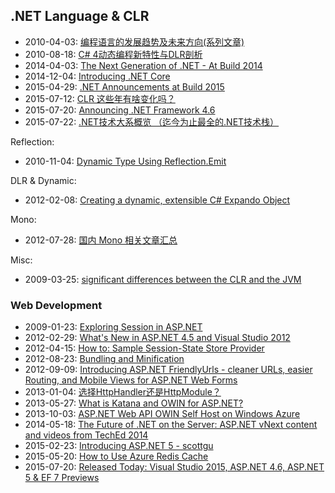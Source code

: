 ## .NET Language & CLR

- 2010-04-03: [编程语言的发展趋势及未来方向(系列文章)](http://blog.zhaojie.me/2010/04/trends-and-future-directions-in-programming-languages-by-anders-1-history-and-trends.html)
- 2010-08-18: [C# 4动态编程新特性与DLR剖析](http://www.cnblogs.com/bitfan/archive/2010/08/18/1802769.html)
- 2014-04-03: [The Next Generation of .NET - At Build 2014](http://blogs.msdn.com/b/dotnet/archive/2014/04/03/the-next-generation-of-net.aspx)
- 2014-12-04: [Introducing .NET Core](http://blogs.msdn.com/b/dotnet/archive/2014/12/04/introducing-net-core.aspx)
- 2015-04-29: [.NET Announcements at Build 2015](http://blogs.msdn.com/b/dotnet/archive/2015/04/29/net-announcements-at-build-2015.aspx)
- 2015-07-12: [CLR 这些年有啥变化吗？](http://www.cnblogs.com/HQFZ/p/4638239.html)
- 2015-07-20: [Announcing .NET Framework 4.6](http://blogs.msdn.com/b/dotnet/archive/2015/07/20/announcing-net-framework-4-6.aspx)
- 2015-07-22: [.NET技术大系概览 （迄今为止最全的.NET技术栈）](http://www.cnblogs.com/unruledboy/p/NetStack.html)

Reflection:

- 2010-11-04: [Dynamic Type Using Reflection.Emit](http://www.codeproject.com/Articles/121568/Dynamic-Type-Using-Reflection-Emit)

DLR & Dynamic:

- 2012-02-08: [Creating a dynamic, extensible C# Expando Object](http://weblog.west-wind.com/posts/2012/Feb/08/Creating-a-dynamic-extensible-C-Expando-Object)

Mono: 

- 2012-07-28: [国内 Mono 相关文章汇总](http://www.cnblogs.com/shanyou/archive/2012/07/28/2612919.html)

Misc:  

- 2009-03-25: [significant differences between the CLR and the JVM](http://stackoverflow.com/questions/682608/implementing-c-sharp-for-the-jvm)

### Web Development

- 2009-01-23: [Exploring Session in ASP.NET](http://www.codeproject.com/Articles/32545/Exploring-Session-in-ASP-Net)
- 2012-02-29: [What's New in ASP.NET 4.5 and Visual Studio 2012](http://www.asp.net/aspnet/overview/aspnet-and-visual-studio-2012/whats-new)
- 2012-04-15: [How to: Sample Session-State Store Provider](https://msdn.microsoft.com/en-us/library/vstudio/ms178589(v=vs.100).aspx)
- 2012-08-23: [Bundling and Minification](http://www.asp.net/mvc/overview/performance/bundling-and-minification)
- 2012-09-09: [Introducing ASP.NET FriendlyUrls - cleaner URLs, easier Routing, and Mobile Views for ASP.NET Web Forms](http://www.hanselman.com/blog/IntroducingASPNETFriendlyUrlsCleanerURLsEasierRoutingAndMobileViewsForASPNETWebForms.aspx)
- 2013-01-04: [选择HttpHandler还是HttpModule？](http://www.cnblogs.com/fish-li/archive/2013/01/04/2844908.html)
- 2013-05-27: [What is Katana and OWIN for ASP.NET?](http://www.techbubbles.com/aspnet/what-is-katana-and-owin-for-asp-net/)
- 2013-10-03: [ASP.NET Web API OWIN Self Host on Windows Azure](http://weblogs.asp.net/shijuvarghese/asp-net-web-api-owin-self-host-on-windows-azure?utm_source=tuicool)
- 2014-05-18: [The Future of .NET on the Server: ASP.NET vNext content and videos from TechEd 2014](http://www.hanselman.com/blog/TheFutureOfNETOnTheServerASPNETVNextContentAndVideosFromTechEd2014.aspx)
- 2015-02-23: [Introducing ASP.NET 5 - scottgu](https://weblogs.asp.net/scottgu/introducing-asp-net-5)
- 2015-05-20: [How to Use Azure Redis Cache](https://azure.microsoft.com/en-us/documentation/articles/cache-dotnet-how-to-use-azure-redis-cache/)
- 2015-07-20: [Released Today: Visual Studio 2015, ASP.NET 4.6, ASP.NET 5 & EF 7 Previews](http://weblogs.asp.net/scottgu/released-today-visual-studio-2015-asp-net-4-6-asp-net-5-ef-7-previews)